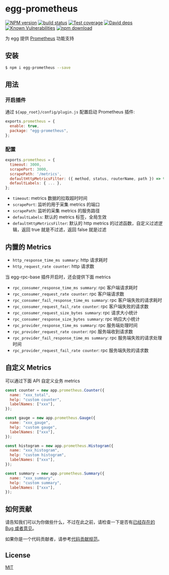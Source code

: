 # egg-prometheus

[![NPM version][npm-image]][npm-url]
[![build status][travis-image]][travis-url]
[![Test coverage][codecov-image]][codecov-url]
[![David deps][david-image]][david-url]
[![Known Vulnerabilities][snyk-image]][snyk-url]
[![npm download][download-image]][download-url]

[npm-image]: https://img.shields.io/npm/v/egg-prometheus.svg?style=flat-square
[npm-url]: https://npmjs.org/package/egg-prometheus
[travis-image]: https://img.shields.io/travis/eggjs/egg-prometheus.svg?style=flat-square
[travis-url]: https://travis-ci.org/eggjs/egg-prometheus
[codecov-image]: https://codecov.io/gh/eggjs/egg-prometheus/branch/master/graph/badge.svg
[codecov-url]: https://codecov.io/gh/eggjs/egg-prometheus
[david-image]: https://img.shields.io/david/eggjs/egg-prometheus.svg?style=flat-square
[david-url]: https://david-dm.org/eggjs/egg-prometheus
[snyk-image]: https://snyk.io/test/npm/egg-prometheus/badge.svg?style=flat-square
[snyk-url]: https://snyk.io/test/npm/egg-prometheus
[download-image]: https://img.shields.io/npm/dm/egg-prometheus.svg?style=flat-square
[download-url]: https://npmjs.org/package/egg-prometheus

为 egg 提供 [Prometheus](https://prometheus.io) 功能支持

## 安装

```bash
$ npm i egg-prometheus --save
```

## 用法

### 开启插件

通过 `${app_root}/config/plugin.js` 配置启动 Prometheus 插件:

```js
exports.prometheus = {
  enable: true,
  package: "egg-prometheus",
};
```

### 配置

```js
exports.prometheus = {
  timeout: 3000,
  scrapePort: 3000,
  scrapePath: '/metrics',
  defaultHttpMetricsFilter: ({ method, status, routerName, path }) => true,
  defaultLabels: { ... },
};
```

- `timeout`: metrics 数据的拉取超时时间
- `scrapePort`: 监听的用于采集 metrics 的端口
- `scrapePath`: 监听的采集 metrics 的服务路径
- `defaultLabels`: 默认的 metrics 标签，全局生效
- `defaultHttpMetricsFilter`: 默认的 http metrics 的过滤函数，自定义过滤逻辑，返回 true 就是不过滤，返回 false 就是过滤

## 内置的 Metrics

- `http_response_time_ms summary`: http 请求耗时
- `http_request_rate counter`: http 请求数

当 egg-rpc-base 插件开启时，还会提供下面 metrics

- `rpc_consumer_response_time_ms summary`: rpc 客户端请求耗时
- `rpc_consumer_request_rate counter`: rpc 客户端请求数
- `rpc_consumer_fail_response_time_ms summary`: rpc 客户端失败的请求耗时
- `rpc_consumer_request_fail_rate counter`: rpc 客户端失败的请求数
- `rpc_consumer_request_size_bytes summary`: rpc 请求大小统计
- `rpc_consumer_response_size_bytes summary`: rpc 响应大小统计
- `rpc_provider_response_time_ms summary`: rpc 服务端处理时间
- `rpc_provider_request_rate counter`: rpc 服务端收到请求数
- `rpc_provider_fail_response_time_ms summary`: rpc 服务端失败的请求处理时间
- `rpc_provider_request_fail_rate counter`: rpc 服务端失败的请求数

## 自定义 Metrics

可以通过下面 API 自定义业务 metrics

```js
const counter = new app.prometheus.Counter({
  name: "xxx_total",
  help: "custom counter",
  labelNames: ["xxx"],
});

const gauge = new app.prometheus.Gauge({
  name: "xxx_gauge",
  help: "custom gauge",
  labelNames: ["xxx"],
});

const histogram = new app.prometheus.Histogram({
  name: "xxx_histogram",
  help: "custom histogram",
  labelNames: ["xxx"],
});

const summary = new app.prometheus.Summary({
  name: "xxx_summary",
  help: "custom summary",
  labelNames: ["xxx"],
});
```

## 如何贡献

请告知我们可以为你做些什么，不过在此之前，请检查一下是否有[已经存在的 Bug 或者意见](https://github.com/eggjs/egg/issues)。

如果你是一个代码贡献者，请参考[代码贡献规范](CONTRIBUTING.md)。

## License

[MIT](LICENSE)
